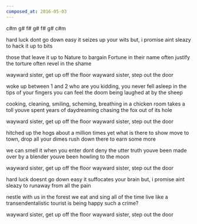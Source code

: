 ```yaml
---
composed_at: 2016-05-03
---
```


c#m g# f# g#
f# g# c#m

hard luck dont go down easy
it seizes up your wits
but, i promise aint sleazy
to hack it up to bits

those that leave it up to Nature
to bargain Fortune in their name
often justify the torture
often revel in the shame

wayward sister, get up off the floor
wayward sister, step out the door

woke up between 1 and 2
who are you kidding, you never fell asleep
in the tips of your fingers you can feel the doom
being laughed at by the sheep

cooking, cleaning, smiling, scheming, breathing
in a chicken room takes a toll
youve spent years of daydreaming
chasing the fox out of its hole

wayward sister, get up off the floor
wayward sister, step out the door

hitched up the hogs about a million times
yet what is there to show
move to town, drop all your dimes
rush down there to earn some more

we can smell it when you enter
dont deny the utter truth
youve been made over by a blender
youve been howling to the moon

wayward sister, get up off the floor
wayward sister, step out the door

hard luck doesnt go down easy
it suffocates your brain
but, i promise aint sleazy
to runaway from all the pain

nestle with us in the forest
we eat and sing all of the time
live like a transendentalistic tourist
is being happy such a crime?

wayward sister, get up off the floor
wayward sister, step out the door
